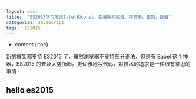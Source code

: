 ```yaml
---
layout: post
title:  "ES2015学习笔记1-let和const、变量解构赋值、字符串、正则、数值"
categories: JavaScript
tags:  ES2015
---
```


* content
{:toc}

新的框架都支持 ES2015 了，虽然浏览器不支持部分语法，但是有 Babel 这个神器，ES2015 的普及大势所趋。更优雅地写代码，对技术的追求是一件很有意思的事情！




## hello es2015
